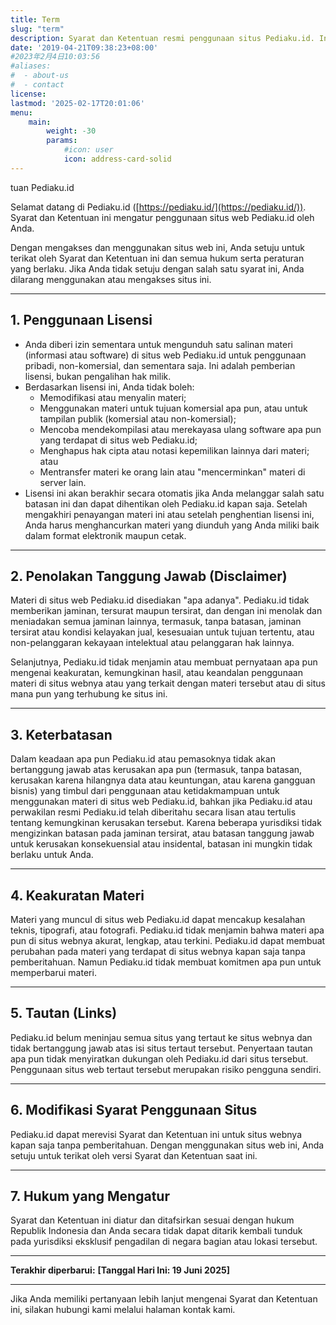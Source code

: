```yaml
---
title: Term
slug: "term"
description: Syarat dan Ketentuan resmi penggunaan situs Pediaku.id. Informasi tentang hak dan kewajiban pengguna, batasan layanan, hak cipta, dan ketentuan umum lainnya
date: '2019-04-21T09:38:23+08:00'
#2023年2月4日10:03:56
#aliases:
#  - about-us
#  - contact
license: 
lastmod: '2025-02-17T20:01:06'
menu:
    main: 
        weight: -30
        params:
            #icon: user
            icon: address-card-solid
---
```


tuan Pediaku.id

Selamat datang di Pediaku.id ([https://pediaku.id/](https://pediaku.id/)). Syarat dan Ketentuan ini mengatur penggunaan situs web Pediaku.id oleh Anda.

Dengan mengakses dan menggunakan situs web ini, Anda setuju untuk terikat oleh Syarat dan Ketentuan ini dan semua hukum serta peraturan yang berlaku. Jika Anda tidak setuju dengan salah satu syarat ini, Anda dilarang menggunakan atau mengakses situs ini.

---

## 1. Penggunaan Lisensi

* Anda diberi izin sementara untuk mengunduh satu salinan materi (informasi atau software) di situs web Pediaku.id untuk penggunaan pribadi, non-komersial, dan sementara saja. Ini adalah pemberian lisensi, bukan pengalihan hak milik.
* Berdasarkan lisensi ini, Anda tidak boleh:
    * Memodifikasi atau menyalin materi;
    * Menggunakan materi untuk tujuan komersial apa pun, atau untuk tampilan publik (komersial atau non-komersial);
    * Mencoba mendekompilasi atau merekayasa ulang software apa pun yang terdapat di situs web Pediaku.id;
    * Menghapus hak cipta atau notasi kepemilikan lainnya dari materi; atau
    * Mentransfer materi ke orang lain atau "mencerminkan" materi di server lain.
* Lisensi ini akan berakhir secara otomatis jika Anda melanggar salah satu batasan ini dan dapat dihentikan oleh Pediaku.id kapan saja. Setelah mengakhiri penayangan materi ini atau setelah penghentian lisensi ini, Anda harus menghancurkan materi yang diunduh yang Anda miliki baik dalam format elektronik maupun cetak.

---

## 2. Penolakan Tanggung Jawab (Disclaimer)

Materi di situs web Pediaku.id disediakan "apa adanya". Pediaku.id tidak memberikan jaminan, tersurat maupun tersirat, dan dengan ini menolak dan meniadakan semua jaminan lainnya, termasuk, tanpa batasan, jaminan tersirat atau kondisi kelayakan jual, kesesuaian untuk tujuan tertentu, atau non-pelanggaran kekayaan intelektual atau pelanggaran hak lainnya.

Selanjutnya, Pediaku.id tidak menjamin atau membuat pernyataan apa pun mengenai keakuratan, kemungkinan hasil, atau keandalan penggunaan materi di situs webnya atau yang terkait dengan materi tersebut atau di situs mana pun yang terhubung ke situs ini.

---

## 3. Keterbatasan

Dalam keadaan apa pun Pediaku.id atau pemasoknya tidak akan bertanggung jawab atas kerusakan apa pun (termasuk, tanpa batasan, kerusakan karena hilangnya data atau keuntungan, atau karena gangguan bisnis) yang timbul dari penggunaan atau ketidakmampuan untuk menggunakan materi di situs web Pediaku.id, bahkan jika Pediaku.id atau perwakilan resmi Pediaku.id telah diberitahu secara lisan atau tertulis tentang kemungkinan kerusakan tersebut. Karena beberapa yurisdiksi tidak mengizinkan batasan pada jaminan tersirat, atau batasan tanggung jawab untuk kerusakan konsekuensial atau insidental, batasan ini mungkin tidak berlaku untuk Anda.

---

## 4. Keakuratan Materi

Materi yang muncul di situs web Pediaku.id dapat mencakup kesalahan teknis, tipografi, atau fotografi. Pediaku.id tidak menjamin bahwa materi apa pun di situs webnya akurat, lengkap, atau terkini. Pediaku.id dapat membuat perubahan pada materi yang terdapat di situs webnya kapan saja tanpa pemberitahuan. Namun Pediaku.id tidak membuat komitmen apa pun untuk memperbarui materi.

---

## 5. Tautan (Links)

Pediaku.id belum meninjau semua situs yang tertaut ke situs webnya dan tidak bertanggung jawab atas isi situs tertaut tersebut. Penyertaan tautan apa pun tidak menyiratkan dukungan oleh Pediaku.id dari situs tersebut. Penggunaan situs web tertaut tersebut merupakan risiko pengguna sendiri.

---

## 6. Modifikasi Syarat Penggunaan Situs

Pediaku.id dapat merevisi Syarat dan Ketentuan ini untuk situs webnya kapan saja tanpa pemberitahuan. Dengan menggunakan situs web ini, Anda setuju untuk terikat oleh versi Syarat dan Ketentuan saat ini.

---

## 7. Hukum yang Mengatur

Syarat dan Ketentuan ini diatur dan ditafsirkan sesuai dengan hukum Republik Indonesia dan Anda secara tidak dapat ditarik kembali tunduk pada yurisdiksi eksklusif pengadilan di negara bagian atau lokasi tersebut.

---

**Terakhir diperbarui:** **[Tanggal Hari Ini: 19 Juni 2025]**

---

Jika Anda memiliki pertanyaan lebih lanjut mengenai Syarat dan Ketentuan ini, silakan hubungi kami melalui halaman kontak kami.

